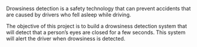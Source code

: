 
Drowsiness detection is a safety technology that can prevent accidents that are caused by drivers who fell asleep while driving.

The objective of this  project is to build a drowsiness detection system that will detect that a person’s eyes are closed for a few seconds. This system will alert the driver when drowsiness is detected.
